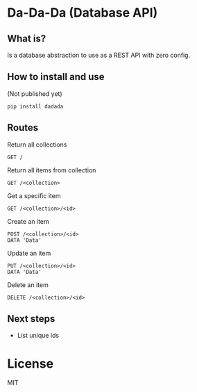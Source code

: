 # Da-Da-Da (Database API)

## What is?
Is a database abstraction to use as a REST API with zero config.

## How to install and use
(Not published yet)
```
pip install dadada
```

## Routes
Return all collections
```
GET /
```

Return all items from collection
```
GET /<collection>
```

Get a specific item
```
GET /<collection>/<id>
```

Create an item
```
POST /<collection>/<id>
DATA 'Data'
```

Update an item
```
PUT /<collection>/<id>
DATA 'Data'
```

Delete an item
```
DELETE /<collection>/<id>
```

## Next steps
- List unique ids

# License
MIT